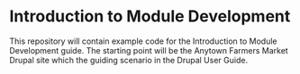 # Introduction to Module Development

This repository will contain example code for the Introduction to Module Development guide. The starting point will be the Anytown Farmers Market Drupal site which the guiding scenario in the Drupal User Guide.
